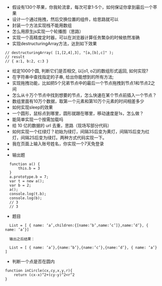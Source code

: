 - 假设有130个苹果，你我轮流拿，每次可拿1-5个，如何保证你拿到最后一个苹果
- 设计一个通过拖拽，然后交换位置的组件，给思路就可以
- 封装一个方法实现栈不能用数组
- 怎么用原生js实现一个轮播图（思路）
- 实现一个高精度定时器，可以在浏览器计算任务繁杂的时候依然准确
- 实现destructuringArray方法，达到如下效果
``` 
// destructuringArray( [1,[2,4],3], "[a,[b],c]" );
// result
// { a:1, b:2, c:3 }

```
- 给定1000个圆, 判断它们是否相交, 以[o1, o2]的数组形式返回, 如何实现?
- 在字符串中查找指定的子串, 给出你能想到的所有方法;
- 实现拖拽功能，比如把5个兄弟节点中的最后一个节点拖拽到节点1和节点2之间
- 怎么从十万个节点中找到想要的节点，怎么快速在某个节点前插入一个节点？
- 数组里面有10万个数据，取第一个元素和第10万个元素的时间相差多少
- 如何实现sleep的效果
- 一个圆形，鼠标点到哪里，圆形就跟在哪里，移动速度是1s，怎么做？
- 能简单实现一个按需加载吗
- 给 10 亿的数据的 url 去重，思路（现场写部分代码）
- 如何实现一个红绿灯？初始为绿灯，间隔3S后变为黄灯，间隔1S后变为红灯，间隔2S后变为绿灯。两种方式代码实现一下。
- 我在页面上输入账号姓名，你实现一个7天免登录
-
- 输出题
``` 
  function a() {
      this.b = 3
  }
  a.prototype.b = 7;
  var t = new a();
  var b = 2;
  a();
  console.log(t.b);
  console.log(b);
  // 3
  // 3

```
- 题目
``` 
  List = [ { name: ‘a’,children:{[name:’b’,name:’c’]},name:’d’}, { name: ‘a’}]
  
  输出之后结果：
  
  List = [ { name: ‘a’},{name:’b’},{name:’c’},{name:’d’}, { name: ‘a’} ]

```
- 判断一个点是否在圆内
``` 
function inCircle(cx,cy,x,y,r){
    return (cx-x)^2+(cy-y)^2<r^2
}

```

